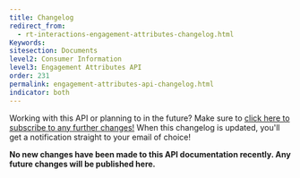 ```yaml
---
title: Changelog
redirect_from:
  - rt-interactions-engagement-attributes-changelog.html
Keywords:
sitesection: Documents
level2: Consumer Information
level3: Engagement Attributes API
order: 231
permalink: engagement-attributes-api-changelog.html
indicator: both
---
```


<div class="subscribe">Working with this API or planning to in the future? Make sure to <a href="https://visualping.io/?url=developers.liveperson.com/rt-interactions-engagement-attributes-changelog.html&mode=web&css=post-content" target="_blank">click here to subscribe to any further changes!</a> When this changelog is updated, you'll get a notification straight to your email of choice!</div>



**No new changes have been made to this API documentation recently. Any future changes will be published here.**
